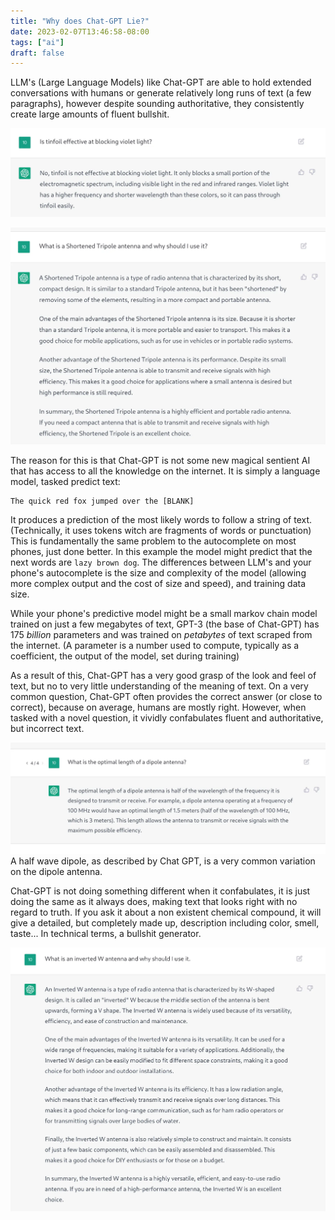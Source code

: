 ```yaml
---
title: "Why does Chat-GPT Lie?"
date: 2023-02-07T13:46:58-08:00
tags: ["ai"]
draft: false
---
```


LLM's (Large Language Models) like Chat-GPT are able to hold extended conversations with humans or generate relatively long runs of text (a few paragraphs), however despite sounding authoritative, they consistently create large amounts of fluent bullshit.

![Chat GPT confidently asserting that aluminum foil is transparent.](foil.webp)

![Chat GPT inventing an antenna design](tripole.webp)

The reason for this is that Chat-GPT is not some new magical sentient AI that has access to all the knowledge on the internet.
It is simply a language model, tasked predict text:

```
The quick red fox jumped over the [BLANK]
```

It produces a prediction of the most likely words to follow a string of text.
(Technically, it uses tokens witch are fragments of words or punctuation)
This is fundamentally the same problem to the autocomplete on most phones, just done better.
In this example the model might predict that the next words are `lazy brown dog`.
The differences between LLM's and your phone's autocomplete is the size and complexity of the model (allowing more complex output and the cost of size and speed), and training data size.

While your phone's predictive model might be a small markov chain model trained on just a few megabytes of text, GPT-3 (the base of Chat-GPT) has 175 *billion* parameters and was trained on *petabytes* of text scraped from the internet.
(A parameter is a number used to compute, typically as a coefficient, the output of the model, set during training)

As a result of this, Chat-GPT has a very good grasp of the look and feel of text, but no to very little understanding of the meaning of text.
On a very common question, Chat-GPT often provides the correct answer (or close to correct), because on average, humans are mostly right.
However, when tasked with a novel question, it vividly confabulates fluent and authoritative, but incorrect text.

![Chat GPT confidently and correctly providing instructions on constructing a dipole antenna](dipole.webp)
A half wave dipole, as described by Chat GPT, is a very common variation on the dipole antenna.

Chat-GPT is not doing something different when it confabulates, it is just doing the same as it always does, making text that looks right with no regard to truth.
If you ask it about a non existent chemical compound, it will give a detailed, but completely made up, description including color, smell, taste...
In technical terms, a bullshit generator.

![](w.webp)

